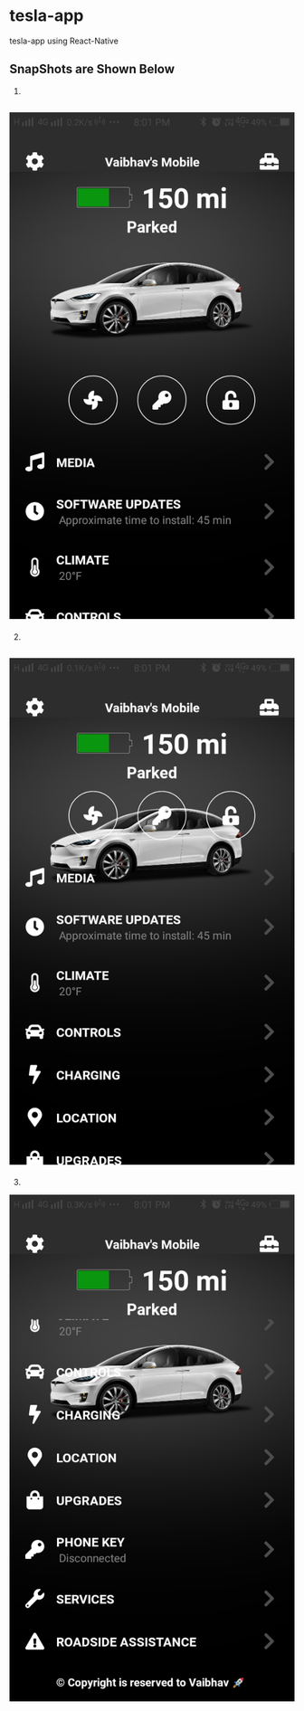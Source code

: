 # tesla-app
tesla-app using React-Native

SnapShots are Shown Below
---
1.
![Snap1](https://github.com/Vaibhav-Dharmik/tesla-app/blob/main/ScreenShots/Android_1.jpeg?raw=true)
---
2.
![Snap2](https://github.com/Vaibhav-Dharmik/tesla-app/blob/main/ScreenShots/Android_2.jpeg?raw=true)
---
3.
![Snap3](https://github.com/Vaibhav-Dharmik/tesla-app/blob/main/ScreenShots/Android_3.jpeg?raw=true)
